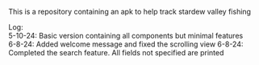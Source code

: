 This is a repository containing an apk to help track stardew valley fishing <br/>

Log:<br/>
  5-10-24: Basic version containing all components but minimal features <br/>
  6-8-24: Added welcome message and fixed the scrolling view
  6-8-24: Completed the search feature. All fields not specified are printed 
